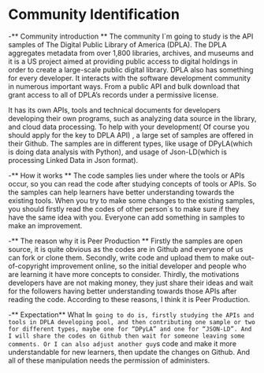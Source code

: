 # Community Identification

-** Community introduction **
The community I`m going to study is the API samples of The Digital Public Library of America (DPLA). The DPLA aggregates metadata from over 1,800 libraries, archives, and museums and it is a US project aimed at providing public access to digital holdings in order to create a large-scale public digital library. DPLA also has something for every developer. It interacts with the software development community in numerous important ways. From a public API and bulk download that grant access to all of DPLA’s records under a permissive license. 

It has its own APIs, tools and technical documents for developers developing their own programs, such as analyzing data source in the library, and cloud data processing. To help with your development( Of course you should apply for the key to DPLA API) , a large set of samples are offered in their Github. The samples are in different types, like usage of DPyLA(which is doing data analysis with Python), and usage of Json-LD(which is processing Linked Data in Json format).

-** How it works **
The code samples lies under where the tools or APIs occur, so you can read the code after studying concepts of tools or APIs. So the samples can help learners have better understanding towards the existing tools. When you try to make some changes to the existing samples, you should firstly read the codes of other person`s to make sure if they have the same idea with you. Everyone can add something in samples to make an improvement. 

-** The reason why it is Peer Production **
Firstly the samples are open source, it is quite obvious as the codes are in Github and everyone of us can fork or clone them. Secondly, write code and upload them to make out-of-copyright improvement online, so the initial developer and people who are learning it have more concepts to consider. Thirdly, the motivations developers have are not making money, they just share their ideas and wait for the followers having better understanding towards those APIs after reading the code. According to these reasons, I think it is Peer Production.

-** Expectation**
What I`m going to do is, firstly studying the APIs and tools in DPLA developing pool, and then contributing one sample or two for different types, maybe one for “DPyLA” and one for “JSON-LD”. And I will share the codes on Github then wait for someone leaving some comments. Or I can also adjust another guy`s code and make it more understandable for new learners, then update the changes on Github. And all of these manipulation needs the permission of administers.


